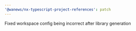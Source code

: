 ```yaml
---
'@wanews/nx-typescript-project-references': patch
---
```


Fixed workspace config being incorrect after library generation

